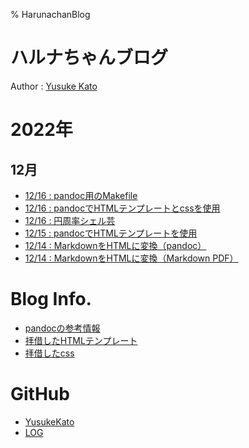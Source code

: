 % HarunachanBlog

# ハルナちゃんブログ

Author : [Yusuke Kato](https://yusukekato.github.io/)

# 2022年

## 12月

- [12/16 : pandoc用のMakefile](./log/2022/p1216_3.html)
- [12/16 : pandocでHTMLテンプレートとcssを使用](./log/2022/p1216_2.html)
- [12/16 : 円周率シェル芸](./log/2022/p1216.html)
- [12/15 : pandocでHTMLテンプレートを使用](./log/2022/p1215.html)
- [12/14 : MarkdownをHTMLに変換（pandoc）](./log/2022/p1214_2.html)
- [12/14 : MarkdownをHTMLに変換（Markdown PDF）](./log/2022/p1214.html)

# Blog Info.

- [pandocの参考情報](https://jez.io/pandoc-markdown-css-theme/)
- [拝借したHTMLテンプレート](https://github.com/jez/pandoc-markdown-css-theme/blob/master/template.html5)
- [拝借したcss](https://github.com/jez/pandoc-markdown-css-theme/blob/master/public/css/theme.css)

# GitHub

- [YusukeKato](https://github.com/YusukeKato)
- [LOG](https://github.com/YusukeKato/log)


